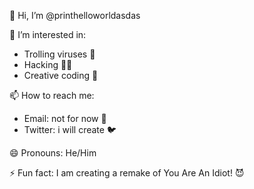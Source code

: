 👋 Hi, I’m @printhelloworldasdas

👀 I’m interested in:
- Trolling viruses 🦠
- Hacking 🕵️‍♂️
- Creative coding 🎨

📫 How to reach me:
- Email: not for now 📧
- Twitter: i will create 🐦

😄 Pronouns: He/Him

⚡ Fun fact: I am creating a remake of You Are An Idiot! 😈
